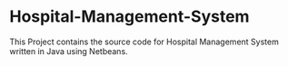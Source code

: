 # Hospital-Management-System

This Project contains the source code for Hospital Management System written in Java using Netbeans.
